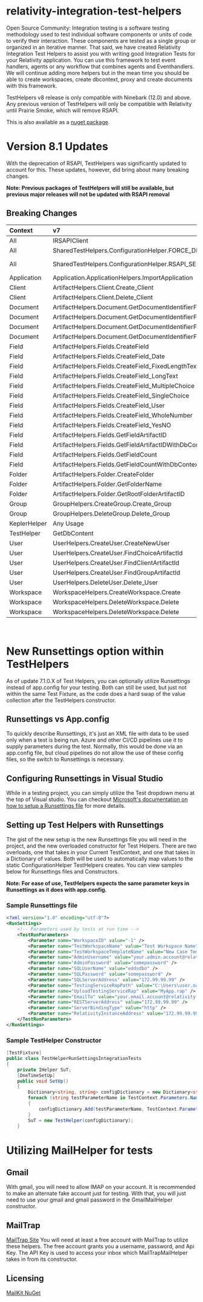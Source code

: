 ﻿# relativity-integration-test-helpers
Open Source Community: Integration testing is a software testing methodology used to test individual software components or units of code to verify their interaction. These components are tested as a single group or organized in an iterative manner. That said, we have created Relativity Integration Test Helpers to assist you with writing good Integration Tests for your Relativity application. You can use this framework to test event handlers, agents or any workflow that combines agents and Eventhandlers. We will continue adding more helpers but in the mean time you should be able to create workspaces, create dbcontext, proxy and create documents with this framework.

TestHelpers v8 release is only compatible with Ninebark (12.0) and above.  Any previous version of TestHelpers will only be compatible with Relativity until Prairie Smoke, which will remove RSAPI.

This is also available as a [nuget package](https://www.nuget.org/packages/RelativityDev.RelativityTestHelpers/).


# Version 8.1 Updates
With the deprecation of RSAPI, TestHelpers was significantly updated to account for this.  These updates, however, did bring about many breaking changes.

**Note: Previous packages of TestHelpers will still be available, but previous major releases will not be updated with RSAPI removal**

## Breaking Changes
Context |  v7 | v8 |
|:-----|:--------|:------|
| All | IRSAPIClient | IServicesMgr |
| All | SharedTestHelpers.ConfigurationHelper.FORCE_DBCONTEXT | Removed |
| All | SharedTestHelpers.ConfigurationHelper.RSAPI_SERVER_ADDRESS | Removed, use RELATIVITY_INSTANCE_ADDRESS or REST_SERVER_ADDRESS |
| Application | Application.ApplicationHelpers.ImportApplication | Kepler.ApplicationInstallHelper.InstallApplicationAsync |
| Client | ArtifactHelpers.Client.Create_Client | ArtifactHelpers.ClientHelper.CreateClient |
| Client | ArtifactHelpers.Client.Delete_Client | ArtifactHelpers.ClientHelper.DeleteClient |
| Document | ArtifactHelpers.Document.GetDocumentIdentifierFieldColumnName | Removed |
| Document | ArtifactHelpers.Document.GetDocumentIdentifierFieldColumnNameWithDbContext | Removed |
| Document | ArtifactHelpers.Document.GetDocumentIdentifierFieldName | ArtifactHelpers.DocumentHelper.GetDocumentIdentifierFieldName |
| Document | ArtifactHelpers.Document.GetDocumentIdentifierFieldNameWithDbContext | Removed |
| Field | ArtifactHelpers.Fields.CreateField | Removed |
| Field | ArtifactHelpers.Fields.CreateField_Date | ArtifactHelpers.FieldHelper.CreateFieldDate |
| Field | ArtifactHelpers.Fields.CreateField_FixedLengthText | ArtifactHelpers.FieldHelper.CreateFieldFixedLengthText |
| Field | ArtifactHelpers.Fields.CreateField_LongText | ArtifactHelpers.FieldHelper.CreateFieldLongText |
| Field | ArtifactHelpers.Fields.CreateField_MultipleChoice | ArtifactHelpers.FieldHelper.CreateFieldMultipleChoice |
| Field | ArtifactHelpers.Fields.CreateField_SingleChoice | ArtifactHelpers.FieldHelper.CreateFieldSingleChoice |
| Field | ArtifactHelpers.Fields.CreateField_User | ArtifactHelpers.FieldHelper.CreateFieldUser |
| Field | ArtifactHelpers.Fields.CreateField_WholeNumber | ArtifactHelpers.FieldHelper.CreateFieldWholeNumber |
| Field | ArtifactHelpers.Fields.CreateField_YesNO | ArtifactHelpers.FieldHelper.CreateFieldYesNo |
| Field | ArtifactHelpers.Fields.GetFieldArtifactID | ArtifactHelpers.FieldHelper.GetFieldArtifactID |
| Field | ArtifactHelpers.Fields.GetFieldArtifactIDWithDbContext | Removed |
| Field | ArtifactHelpers.Fields.GetFieldCount | ArtifactHelpers.FieldHelper.GetFieldCount |
| Field | ArtifactHelpers.Fields.GetFieldCountWithDbContext | Removed |
| Folder | ArtifactHelpers.Folder.CreateFolder | ArtifactHelpers.FoldersHelper.CreateFolder |
| Folder | ArtifactHelpers.Folder.GetFolderName | ArtifactHelpers.FoldersHelper.GetFolderName |
| Folder | ArtifactHelpers.Folder.GetRootFolderArtifactID | ArtifactHelpers.FoldersHelper.GetRootFolderArtifactID |
| Group | GroupHelpers.CreateGroup.Create_Group | GroupHelpers.GroupHelper.CreateGroup |
| Group | GroupHelpers.DeleteGroup.Delete_Group | GroupHelpers.GroupHelper.DeleteGroup |
| KeplerHelper | Any Usage | Removed |
| TestHelper | GetDbContent | No longer implemented |
| User | UserHelpers.CreateUser.CreateNewUser | UserHelpers.UserHelper.Create |
| User | UserHelpers.CreateUser.FindChoiceArtifactId | ArtifactHelpers.ChoiceHelper.GetChoiceId |
| User | UserHelpers.CreateUser.FindClientArtifactId | ArtifactHelpers.ClientHelper.GetClientId |
| User | UserHelpers.CreateUser.FindGroupArtifactId | GroupHelpers.GroupHelper.GetGroupId |
| User | UserHelpers.DeleteUser.Delete_User | UserHelpers.UserHelper.Delete |
| Workspace | WorkspaceHelpers.CreateWorkspace.Create | WorkspaceHelpers.WorkspaceHelpers.Create |
| Workspace | WorkspaceHelpers.DeleteWorkspace.Delete | WorkspaceHelpers.WorkspaceHelpers.Delete |
| Workspace | WorkspaceHelpers.DeleteWorkspace.Delete | WorkspaceHelpers.WorkspaceHelpers.Delete |


<br>

# New Runsettings option within TestHelpers
As of update 7.1.0.X of Test Helpers, you can optionally utilize Runsettings instead of app.config for your testing.  Both can still be used, but just not within the same Test Fixture, as the code does a hard swap of the value collection after the TestHelpers constructor.

## Runsettings vs App.config
To quickly describe Runsettings, it's just an XML file with data to be used only when a test is being run.  Azure and other CI/CD pipelines use it to supply parameters during the test.  Normally, this would be done via an app.config file, but cloud pipelines do not allow the use of these config files, so the switch to Runsettings is necessary.

## Configuring Runsettings in Visual Studio
While in a testing project, you can simply utilize the Test dropdown menu at the top of Visual studio.  You can checkout [Microsoft's documentation on how to setup a Runsettings file](https://docs.microsoft.com/en-us/visualstudio/test/configure-unit-tests-by-using-a-dot-runsettings-file?view=vs-2019) for more details.

## Setting up Test Helpers with Runsettings
The gist of the new setup is the new Runsettings file you will need in the project, and the new overloaded constructor for Test Helpers.  There are two overloads, one that takes in your Current TestContext, and one that takes in a Dictionary of values.  Both will be used to automatically map values to the static ConfigurationHelper TestHelpers creates.  You can view samples below for Runsettings files and Constructors.

**Note: For ease of use, TestHelpers expects the same parameter keys in Runsettings as it does with app.config.**

### Sample Runsettings file
```xml
<?xml version="1.0" encoding="utf-8"?>
<RunSettings>
	<!-- Parameters used by tests at run time -->
	<TestRunParameters>
		<Parameter name="WorkspaceID" value="-1" />
		<Parameter name="TestWorkspaceName" value="Test Workspace Name" />
		<Parameter name="TestWorkspaceTemplateName" value="New Case Template" />
		<Parameter name="AdminUsername" value="your.admin.account@relativity.com" />
		<Parameter name="AdminPassword" value="somepassword" />
		<Parameter name="SQLUserName" value="eddsdbo" />
		<Parameter name="SQLPassword" value="somepassword" />
		<Parameter name="SQLServerAddress" value="172.99.99.99" />
		<Parameter name="TestingServiceRapPath" value="C:\Users\user.name\Downloads" />
		<Parameter name="UploadTestingServiceRap" value="MyApp.rap" />
		<Parameter name="EmailTo" value="your.email.account@relativity.com" />
		<Parameter name="RESTServerAddress" value="172.99.99.99" />
		<Parameter name="ServerBindingType" value="http" />
		<Parameter name="RelativityInstanceAddress" value="172.99.99.99" />
	</TestRunParameters>
</RunSettings>
```

### Sample TestHelper Constructor
```cs
[TestFixture]
public class TestHelperRunSettingsIntegrationTests
{
	private IHelper SuT;
	[OneTimeSetUp]
	public void SetUp()
	{
		Dictionary<string, string> configDictionary = new Dictionary<string, string>();
		foreach (string testParameterName in TestContext.Parameters.Names)
		{
			configDictionary.Add(testParameterName, TestContext.Parameters[testParameterName]);
		}
		SuT = new TestHelper(configDictionary);
	}
```

# Utilizing MailHelper for tests
## Gmail
With gmail, you will need to allow IMAP on your account.  It is recommended to make an alternate fake account just for testing.  With that, you will just need to use your gmail and gmail password in the GmailMailHelper constructor.
## MailTrap
[MailTrap Site]([https://mailtrap.io/inboxes](https://mailtrap.io/inboxes))
You will need at least a free account with MailTrap to utilize these helpers.  The free account grants you a username, password, and Api Key.  The API Key is used to access your inbox which MailTrapMailHelper takes in from its constructor.
## Licensing
[MailKit NuGet](https://github.com/jstedfast/MailKit)